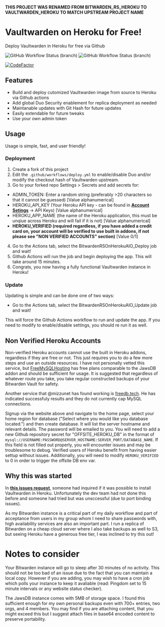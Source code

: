 **THIS PROJECT WAS RENAMED FROM BITWARDEN_RS_HEROKU TO VAULTWARDEN_HEROKU TO MATCH UPSTREAM PROJECT NAME**

# Vaultwarden on Heroku for Free!
Deploy Vaultwarden in Heroku for free via Github

![GitHub Workflow Status (branch)](https://img.shields.io/github/workflow/status/somnathrakshit/vaultwarden_heroku/VaultwardenOnHeroku_Deploy/main?label=Deploy%20Vaultwarden&style=for-the-badge)
![GitHub Workflow Status (branch)](https://img.shields.io/github/workflow/status/somnathrakshit/vaultwarden_heroku/VaultwardenOnHeroku_Update/main?label=Update%20Vaultwarden&style=for-the-badge)

[![CodeFactor](https://www.codefactor.io/repository/github/davidjameshowell/vaultwarden_heroku/badge)](https://www.codefactor.io/repository/github/davidjameshowell/vaultwarden_heroku)

## Features
* Build and deploy cutomized Vaultwarden image from source to Heroku via Github actions
* Add global Duo Security enablement for replica deployment as needed
* Maintanable updates with Git Hash for future updates
* Easily extendable for future tweaks
* Use your own admin token

## Usage

Usage is simple, fast, and user friendly!

### Deployment

1. Create a fork of this project
2. Edit the `.github/workflows/deploy.yml` to enable/disable Duo and/or modify the checkout hash of Vaultwarden upstream.
3. Go to your forked repo Settings > Secrets and add secrets for:
  * ADMIN_TOKEN: Enter a random string (preferably >20 characters so that it cannot be guessed) [Value alphanumerical]
  * HEROKU_API_KEY (Your Heroku API key - can be found in **[Account Setings](https://dashboard.heroku.com/account)** -> API Keys) [Value alphanumerical]
  * HEROKU_APP_NAME (the name of the Heroku application, this must be unqiue across Heroku and will fail if it is not) [Value alphanumerical]
  * **HEROKU_VERIFIED (required regardless, if you have added a credit card on, your account will be verified to use built in addons, if not please see "NON VERIFIED ACCOUNTS" section)** [Value 0/1]
4. Go to the Actions tab, select the BitwardenRSOnHerokuAIO_Deploy job and wait!
5. Github Actions will run the job and begin deploying the app. This will take around 15 minutes.
6. Congrats, you now having a fully functional Vaultwarden instance in Heroku!
 
 ### Update
 
 Updating is simple and can be done one of two ways:
 * Go to the Actions tab, select the BitwardenRSOnHerokuAIO_Update job and wait!
 
This will force the Github Actions workflow to run and update the app. If you need to modify to enable/disable settings, you should re run it as well.

## Non Verified Heroku Accounts
Non-verified Heroku accounts cannot use the built in Heroku addons, regardless if they are free or not. This just requires you to do a few more steps and use an outside resources. I have not personally vetted this service, but [FreeMySQLHosting](https://www.freemysqlhosting.net/) has free plans comparable to the JawsDB addon and should be sufficient for usage. It is suggested that regardless of whatever route you take, you take regular constructed backups of your Bitwarden Vault for safety. 

Another service that @mizzunet has found working is [freedb.tech](https://freedb.tech). He has indicated successfuly results and they do not currently cap MySQL connections.

Signup via the website above and navigate to the home page, select your home region for database ("Select where you would like you database located.") and then create database. It will list the server hostname and relevant details. The password will be emailed to you. You will need to add a new Github repository secret for "OFFSITE_HEROKU_DB" in the format of `mysql://USERNAME:PASSWORD@SERVER_HOSTNAME:SERVER_PORT/DATABASE_NAME`. If this field is not filled out properly, you will encounter issues and may be troublesome to debug. Verified users of Heroku benefit from having easier settup without issues. Additionally, you will need to modify `HEROKU_VERIFIED` to 0 in order to trigger the offsite DB env var.

## Why this was started
In **[this issues request](https://github.com/dani-garcia/Vaultwarden/issues/954)**, someone had inquired if it was possible to install Vaultwarden in Heroku. Unfortunately the dev team had not done this before and someone had tried but was unsccessful (due to port binding issues).

As my Bitwarden instance is a critical part of my daily workflow and part of acceptance from users in my group whom I need to share passwords with, high availability services are also an important part. I run a replica of Bitwarden on a cheap cloud server where I also take backups as well to S3, but seeing Heroku have a generous free tier, I was inclined to try this out!

# Notes to consider

Your Bitwarden instance will go to sleep after 30 minutes of no activity. This should not be too bad of an issue due to the fact that you can maintain a local copy. However if you are adding, you may wish to have a cron job which polls your instance to keep it avaliable (read: Pingdom set to 15 minute intervals or any website status checker).

The JawsDB instance comes with 5MB of storage space. I found this sufficient enough for my own personal backups even with 700+ entries, two orgs, and 4 members. You may find if you are attaching content, that you might exceed this but I suggest attach files in base64 encoded content to preserve portability.
